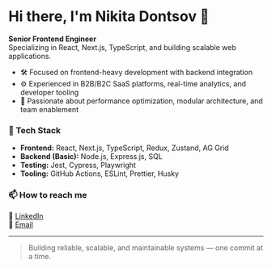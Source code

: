 # Hi there, I'm Nikita Dontsov 👋

**Senior Frontend Engineer**  
Specializing in React, Next.js, TypeScript, and building scalable web applications.

- 🛠️ Focused on frontend-heavy development with backend integration  
- ⚙️ Experienced in B2B/B2C SaaS platforms, real-time analytics, and developer tooling  
- 🎯 Passionate about performance optimization, modular architecture, and team enablement  

### 🚀 Tech Stack

- **Frontend:** React, Next.js, TypeScript, Redux, Zustand, AG Grid  
- **Backend (Basic):** Node.js, Express.js, SQL  
- **Testing:** Jest, Cypress, Playwright  
- **Tooling:** GitHub Actions, ESLint, Prettier, Husky  

### 📫 How to reach me

💼 [LinkedIn](https://www.linkedin.com/in/nikita-dontsov)  
📧 [Email](mailto:nikita.dontsov.developer@gmail.com)

---

> Building reliable, scalable, and maintainable systems — one commit at a time.
